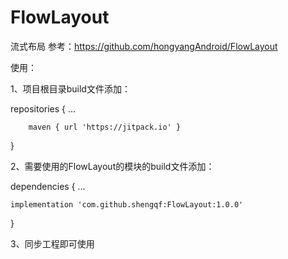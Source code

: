 # FlowLayout
流式布局
参考：https://github.com/hongyangAndroid/FlowLayout

使用：

1、项目根目录build文件添加：

repositories {
        ...

        maven { url 'https://jitpack.io' }
        
}

2、需要使用的FlowLayout的模块的build文件添加：

dependencies {
    ...

    implementation 'com.github.shengqf:FlowLayout:1.0.0'

}

3、同步工程即可使用
